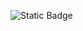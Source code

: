 ![Static Badge](https://img.shields.io/badge/PYTHON-3.8%20%7C%203.9%20%7C%203.10%20%7C%203.11%20%7C%203.12-green?style=flat-square&link=https%3A%2F%2Fgithub.com%2Fqaspen-python%2Fqaspen)
